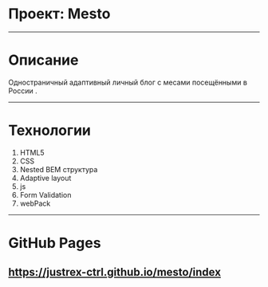 # Проект: Mesto
---

# Описание
Одностраничный адаптивный личный блог с месами посещёнными в России .

---
# Технологии
1. HTML5
2. CSS
3. Nested BEM структура
4. Adaptive layout
5. js
6. Form Validation
7. webPack

---
# GitHub Pages
https://justrex-ctrl.github.io/mesto/index
---

